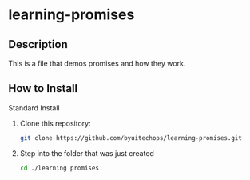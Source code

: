 # learning-promises

## Description 
This is a file that demos promises and how they work.

## How to Install

Standard Install

1. Clone this repository:
    ```bash
    git clone https://github.com/byuitechops/learning-promises.git
    ```
1. Step into the folder that was just created 
    ```bash
    cd ./learning promises
    ```
    
